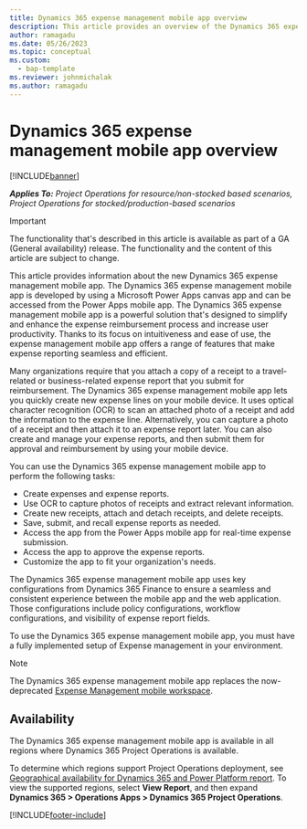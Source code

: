 ```yaml
---
title: Dynamics 365 expense management mobile app overview
description: This article provides an overview of the Dynamics 365 expense management mobile app.
author: ramagadu
ms.date: 05/26/2023
ms.topic: conceptual
ms.custom: 
  - bap-template
ms.reviewer: johnmichalak
ms.author: ramagadu
---
```


# Dynamics 365 expense management mobile app overview

[!INCLUDE[banner](../includes/banner.md)]

_**Applies To:** Project Operations for resource/non-stocked based scenarios, Project Operations for stocked/production-based scenarios_

> [!IMPORTANT]
> The functionality that's described in this article is available as part of a GA (General availability) release. The functionality and the content of this article are subject to change. 

This article provides information about the new Dynamics 365 expense management mobile app. The Dynamics 365 expense management mobile app is developed by using a Microsoft Power Apps canvas app and can be accessed from the Power Apps mobile app. The Dynamics 365 expense management mobile app is a powerful solution that's designed to simplify and enhance the expense reimbursement process and increase user productivity. Thanks to its focus on intuitiveness and ease of use, the expense management mobile app offers a range of features that make expense reporting seamless and efficient.

Many organizations require that you attach a copy of a receipt to a travel-related or business-related expense report that you submit for reimbursement. The Dynamics 365 expense management mobile app lets you quickly create new expense lines on your mobile device. It uses optical character recognition (OCR) to scan an attached photo of a receipt and add the information to the expense line. Alternatively, you can capture a photo of a receipt and then attach it to an expense report later. You can also create and manage your expense reports, and then submit them for approval and reimbursement by using your mobile device.

You can use the Dynamics 365 expense management mobile app to perform the following tasks:

* Create expenses and expense reports.
* Use OCR to capture photos of receipts and extract relevant information.
* Create new receipts, attach and detach receipts, and delete receipts.
* Save, submit, and recall expense reports as needed.
* Access the app from the Power Apps mobile app for real-time expense submission.
* Access the app to approve the expense reports.
* Customize the app to fit your organization's needs.
  
The Dynamics 365 expense management mobile app uses key configurations from Dynamics 365 Finance to ensure a seamless and consistent experience between the mobile app and the web application. Those configurations include policy configurations, workflow configurations, and visibility of expense report fields.

To use the Dynamics 365 expense management mobile app, you must have a fully implemented setup of Expense management in your environment.

> [!NOTE]
> The Dynamics 365 expense management mobile app replaces the now-deprecated [Expense Management mobile workspace](expense-using-mobile.md).

## Availability

The Dynamics 365 expense management mobile app is available in all regions where Dynamics 365 Project Operations is available.

To determine which regions support Project Operations deployment, see [Geographical availability for Dynamics 365 and Power Platform report](https://dynamics.microsoft.com/geographic-availability/). To view the supported regions, select **View Report**, and then expand **Dynamics 365 \> Operations Apps \> Dynamics 365 Project Operations**.

[!INCLUDE[footer-include](../includes/footer-banner.md)]
